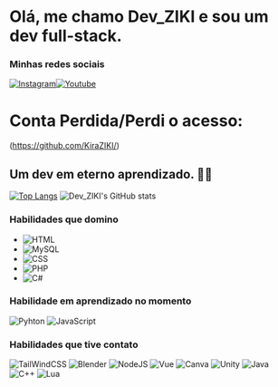 # Olá, me chamo Dev_ZIKI e sou um dev full-stack.
### Minhas redes sociais
[![Instagram](https://img.shields.io/badge/Instagram-E4405F?style=for-the-badge&logo=instagram&logoColor=white)](https://instagram.com/dev_ziki)[![Youtube](https://img.shields.io/badge/YouTube-FF0000?style=for-the-badge&logo=youtube&logoColor=white)](https://www.youtube.com/channel/UCTu8yJzBs6OySc10j2cMbhg)

# Conta Perdida/Perdi o acesso:
(https://github.com/KiraZIKI/)


## Um dev em eterno aprendizado. 👾🐞 
[![Top Langs](https://github-readme-stats.vercel.app/api/top-langs/?username=KiraZiki&layout=pie)](https://github.com/KiraZiki/github-readme-stats$theme=radical)
![Dev_ZIKI's GitHub stats](https://github-readme-stats.vercel.app/api?username=KiraZiki&show_icons=true&theme=radical)
### Habilidades que domino
- ![HTML](https://img.shields.io/badge/HTML5-E34F26?style=for-the-badge&logo=html5&logoColor=white)
- ![MySQL](https://img.shields.io/badge/MySQL-00000F?style=for-the-badge&logo=mysql&logoColor=white)
- ![CSS](https://img.shields.io/badge/CSS3-1572B6?style=for-the-badge&logo=css3&logoColor=white)
- ![PHP](https://img.shields.io/badge/PHP-777BB4?style=for-the-badge&logo=php&logoColor=white)
- ![C#](https://img.shields.io/badge/C%23-239120?style=for-the-badge&logo=c-sharp&logoColor=white)

### Habilidade em aprendizado no momento
![Pyhton](https://img.shields.io/badge/Python-3776AB?style=for-the-badge&logo=python&logoColor=white)
![JavaScript](https://img.shields.io/badge/JavaScript-F7DF1E?style=for-the-badge&logo=javascript&logoColor=black)

### Habilidades que tive contato
![TailWindCSS](https://img.shields.io/badge/Tailwind_CSS-38B2AC?style=for-the-badge&logo=tailwind-css&logoColor=white)
![Blender](https://img.shields.io/badge/blender-%23F5792A.svg?style=for-the-badge&logo=blender&logoColor=white)
![NodeJS](https://img.shields.io/badge/Node.js-43853D?style=for-the-badge&logo=node.js&logoColor=white)
![Vue](https://img.shields.io/badge/Vue.js-35495E?style=for-the-badge&logo=vue.js&logoColor=4FC08D)
![Canva](https://img.shields.io/badge/Canva-%2300C4CC.svg?&style=for-the-badge&logo=Canva&logoColor=white)
![Unity](https://img.shields.io/badge/Unity-100000?style=for-the-badge&logo=unity&logoColor=white)
![Java](https://img.shields.io/badge/Java-ED8B00?style=for-the-badge&logo=openjdk&logoColor=white)
![C++](https://img.shields.io/badge/C%2B%2B-00599C?style=for-the-badge&logo=c%2B%2B&logoColor=white)
![Lua](https://img.shields.io/badge/Lua-2C2D72?style=for-the-badge&logo=lua&logoColor=white)
